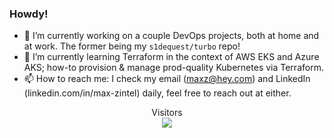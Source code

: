 ### Howdy!
- 🔭 I’m currently working on a couple DevOps projects, both at home and at work. The former being my `s1dequest/turbo` repo!
- 🌱 I’m currently learning Terraform in the context of AWS EKS and Azure AKS; how-to provision & manage prod-quality Kubernetes via Terraform.
- 📫 How to reach me: I check my email (maxz@hey.com) and LinkedIn (linkedin.com/in/max-zintel) daily, feel free to reach out at either.

<p align="center"> 
  Visitors<br>
  <img src="https://profile-counter.glitch.me/s1dequest/count.svg" />
</p>
